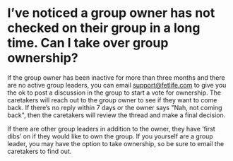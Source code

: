 # I’ve noticed a group owner has not checked on their group in a long time.  Can I take over group ownership?

If the group owner has been inactive for more than three months and there are no active group leaders, you can email support@fetlife.com  to give you the ok to post a discussion in the group to start a vote for ownership. The caretakers will reach out to the group owner to see if they want to come back. If there’s no reply within 7 days or the owner says "Nah, not coming back", then the caretakers will review the thread and make a final decision.

If there are other group leaders in addition to the owner, they have ‘first dibs’ on if they would like to own the group. If you yourself are a group leader, you may have the option to take ownership, so be sure to email the caretakers to find out.
